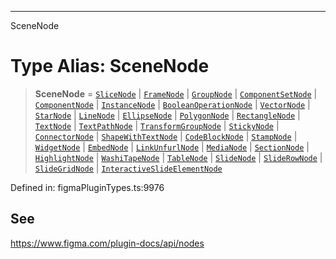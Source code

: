 ---

SceneNode

# Type Alias: SceneNode

> **SceneNode** = [`SliceNode`](../interfaces/SliceNode.md) \| [`FrameNode`](../interfaces/FrameNode.md) \| [`GroupNode`](../interfaces/GroupNode.md) \| [`ComponentSetNode`](../interfaces/ComponentSetNode.md) \| [`ComponentNode`](../interfaces/ComponentNode.md) \| [`InstanceNode`](../interfaces/InstanceNode.md) \| [`BooleanOperationNode`](../interfaces/BooleanOperationNode.md) \| [`VectorNode`](../interfaces/VectorNode.md) \| [`StarNode`](../interfaces/StarNode.md) \| [`LineNode`](../interfaces/LineNode.md) \| [`EllipseNode`](../interfaces/EllipseNode.md) \| [`PolygonNode`](../interfaces/PolygonNode.md) \| [`RectangleNode`](../interfaces/RectangleNode.md) \| [`TextNode`](../interfaces/TextNode.md) \| [`TextPathNode`](../interfaces/TextPathNode.md) \| [`TransformGroupNode`](../interfaces/TransformGroupNode.md) \| [`StickyNode`](../interfaces/StickyNode.md) \| [`ConnectorNode`](../interfaces/ConnectorNode.md) \| [`ShapeWithTextNode`](../interfaces/ShapeWithTextNode.md) \| [`CodeBlockNode`](../interfaces/CodeBlockNode.md) \| [`StampNode`](../interfaces/StampNode.md) \| [`WidgetNode`](../interfaces/WidgetNode.md) \| [`EmbedNode`](../interfaces/EmbedNode.md) \| [`LinkUnfurlNode`](../interfaces/LinkUnfurlNode.md) \| [`MediaNode`](../interfaces/MediaNode.md) \| [`SectionNode`](../interfaces/SectionNode.md) \| [`HighlightNode`](../interfaces/HighlightNode.md) \| [`WashiTapeNode`](../interfaces/WashiTapeNode.md) \| [`TableNode`](../interfaces/TableNode.md) \| [`SlideNode`](../interfaces/SlideNode.md) \| [`SlideRowNode`](../interfaces/SlideRowNode.md) \| [`SlideGridNode`](../interfaces/SlideGridNode.md) \| [`InteractiveSlideElementNode`](../interfaces/InteractiveSlideElementNode.md)

Defined in: figmaPluginTypes.ts:9976

## See

https://www.figma.com/plugin-docs/api/nodes
